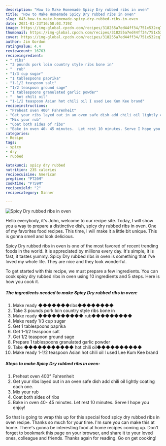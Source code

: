 ```yaml
---
description: "How to Make Homemade Spicy Dry rubbed ribs in oven"
title: "How to Make Homemade Spicy Dry rubbed ribs in oven"
slug: 643-how-to-make-homemade-spicy-dry-rubbed-ribs-in-oven
date: 2021-01-23T16:58:03.719Z
image: https://img-global.cpcdn.com/recipes/318255a7ed44ff34/751x532cq70/spicy-dry-rubbed-ribs-in-oven-recipe-main-photo.jpg
thumbnail: https://img-global.cpcdn.com/recipes/318255a7ed44ff34/751x532cq70/spicy-dry-rubbed-ribs-in-oven-recipe-main-photo.jpg
cover: https://img-global.cpcdn.com/recipes/318255a7ed44ff34/751x532cq70/spicy-dry-rubbed-ribs-in-oven-recipe-main-photo.jpg
author: Jim Gordon
ratingvalue: 4.4
reviewcount: 16763
recipeingredient:
- " ribs"
- "3 pounds pork loin country style ribs bone in"
- "  rub"
- "1/3 cup sugar"
- "1 tablespoons paprika"
- "1-1/2 teaspoon salt"
- "1/2 teaspoon ground sage"
- "1 tablespoons granulated garlic powder"
- "  hot chili oil"
- "1-1/2 teaspoon Asian hot chili oil I used Lee Kum Kee brand"
recipeinstructions:
- "Preheat oven 400° Fahrenheit"
- "Get your ribs layed out in an oven safe dish add chili oil lightly coating each one."
- "Mix your rub"
- "Coat both sides of ribs"
- "Bake in oven 40- 45 minutes.  Let rest 10 minutes. Serve I hope you enjoy!"
categories:
- Recipe
tags:
- spicy
- dry
- rubbed

katakunci: spicy dry rubbed 
nutrition: 235 calories
recipecuisine: American
preptime: "PT20M"
cooktime: "PT59M"
recipeyield: "2"
recipecategory: Dinner

---
```



![Spicy Dry rubbed ribs in oven](https://img-global.cpcdn.com/recipes/318255a7ed44ff34/751x532cq70/spicy-dry-rubbed-ribs-in-oven-recipe-main-photo.jpg)

Hello everybody, it's John, welcome to our recipe site. Today, I will show you a way to prepare a distinctive dish, spicy dry rubbed ribs in oven. One of my favorites food recipes. This time, I will make it a little bit unique. This is gonna smell and look delicious.

Spicy Dry rubbed ribs in oven is one of the most favored of recent trending foods in the world. It is appreciated by millions every day. It's simple, it is fast, it tastes yummy. Spicy Dry rubbed ribs in oven is something that I've loved my whole life. They are nice and they look wonderful.




To get started with this recipe, we must prepare a few ingredients. You can cook spicy dry rubbed ribs in oven using 10 ingredients and 5 steps. Here is how you cook it.

<!--inarticleads1-->

##### The ingredients needed to make Spicy Dry rubbed ribs in oven:

1. Make ready  ◆◆◆◆◆◆◆ribs◆◆◆◆◆◆◆◆
1. Take 3 pounds pork loin country style ribs bone in
1. Make ready  ◆◆◆◆◆◆◆◆◆◆ rub◆◆◆◆◆◆◆◆◆
1. Make ready 1/3 cup sugar
1. Get 1 tablespoons paprika
1. Get 1-1/2 teaspoon salt
1. Get 1/2 teaspoon ground sage
1. Prepare 1 tablespoons granulated garlic powder
1. Take  ◆◆◆◆◆◆◆◆◆◆◆ hot chili oil◆◆◆◆◆◆◆◆◆◆
1. Make ready 1-1/2 teaspoon Asian hot chili oil I used Lee Kum Kee brand




<!--inarticleads2-->

##### Steps to make Spicy Dry rubbed ribs in oven:

1. Preheat oven 400° Fahrenheit
1. Get your ribs layed out in an oven safe dish add chili oil lightly coating each one.
1. Mix your rub
1. Coat both sides of ribs
1. Bake in oven 40- 45 minutes.  Let rest 10 minutes. Serve I hope you enjoy!




So that is going to wrap this up for this special food spicy dry rubbed ribs in oven recipe. Thanks so much for your time. I'm sure you can make this at home. There's gonna be interesting food at home recipes coming up. Don't forget to bookmark this page on your browser, and share it to your loved ones, colleague and friends. Thanks again for reading. Go on get cooking!
